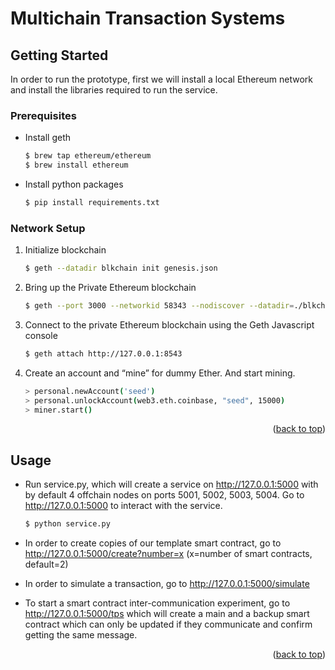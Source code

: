 
<div id="top"></div>

# Multichain Transaction Systems

<!-- GETTING STARTED -->
## Getting Started

In order to run the prototype, first we will install a local Ethereum network and install the libraries required to run the service. 

### Prerequisites
* Install geth
  ```sh
  $ brew tap ethereum/ethereum
  $ brew install ethereum
  ```
* Install python packages
  ```sh
  $ pip install requirements.txt
  ```

### Network Setup

1. Initialize blockchain
    ```sh
    $ geth --datadir blkchain init genesis.json
    ```
2. Bring up the Private Ethereum blockchain
   ```sh
   $ geth --port 3000 --networkid 58343 --nodiscover --datadir=./blkchain --maxpeers=0 --http.port 8543 --http.addr 127.0.0.1 --http.corsdomain "*" --http.api "eth,net,web3,personal,miner" --allow-insecure-unlock --http
   ```
3. Connect to the private Ethereum blockchain using the Geth Javascript console
   ```sh
   $ geth attach http://127.0.0.1:8543
   ```
4. Create an account and “mine” for dummy Ether. And start mining.
   ```sh
   > personal.newAccount('seed')
   > personal.unlockAccount(web3.eth.coinbase, "seed", 15000)
   > miner.start()
   ```


<p align="right">(<a href="#top">back to top</a>)</p>



<!-- USAGE EXAMPLES -->
## Usage

- Run service.py, which will create a service on http://127.0.0.1:5000 with by default 4 offchain nodes on ports 5001, 5002, 5003, 5004. Go to http://127.0.0.1:5000 to interact with the service.
   ```sh
   $ python service.py
   ```
- In order to create copies of our template smart contract, go to http://127.0.0.1:5000/create?number=x (x=number of smart contracts, default=2)

- In order to simulate a transaction, go to http://127.0.0.1:5000/simulate
- To start a smart contract inter-communication experiment, go to http://127.0.0.1:5000/tps which will create a main and a backup smart contract which can only be updated if they communicate and confirm getting the same message. 



<p align="right">(<a href="#top">back to top</a>)</p>

